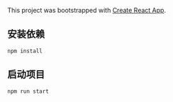 This project was bootstrapped with [Create React App](https://github.com/facebook/create-react-app).

## 安装依赖

    npm install

## 启动项目

    npm run start